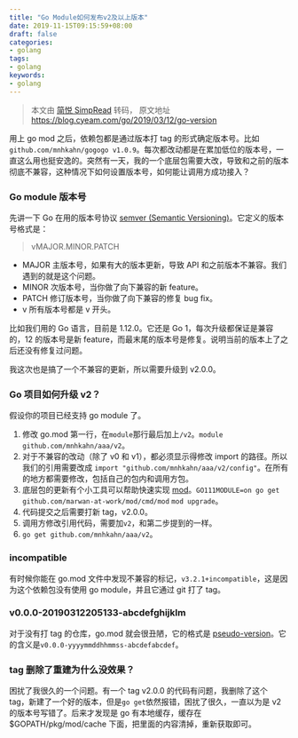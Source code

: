 ```yaml
---
title: "Go Module如何发布v2及以上版本"
date: 2019-11-15T09:15:59+08:00
draft: false
categories:
- golang
tags:
- golang
keywords:
- golang
---
```


> 本文由 [简悦 SimpRead](http://ksria.com/simpread/) 转码， 原文地址 https://blog.cyeam.com/go/2019/03/12/go-version

用上 go mod 之后，依赖包都是通过版本打 tag 的形式确定版本号。比如 `github.com/mnhkahn/gogogo v1.0.9`。每次都改动都是在累加低位的版本号，一直这么用也挺安逸的。突然有一天，我的一个底层包需要大改，导致和之前的版本彻底不兼容，这种情况下如何设置版本号，如何能让调用方成功接入？

<!--more-->

### Go module 版本号

先讲一下 Go 在用的版本号协议 [semver (Semantic Versioning)](https://semver.org/)。它定义的版本号格式是：

> vMAJOR.MINOR.PATCH

*   MAJOR 主版本号，如果有大的版本更新，导致 API 和之前版本不兼容。我们遇到的就是这个问题。
*   MINOR 次版本号，当你做了向下兼容的新 feature。
*   PATCH 修订版本号，当你做了向下兼容的修复 bug fix。
*   v 所有版本号都是 v 开头。

比如我们用的 Go 语言，目前是 1.12.0。它还是 Go 1，每次升级都保证是兼容的，12 的版本号是新 feature，而最末尾的版本号是修复。说明当前的版本上了之后还没有修复过问题。

我这次也是搞了一个不兼容的更新，所以需要升级到 v2.0.0。

### Go 项目如何升级 v2？

假设你的项目已经支持 go module 了。

1.  修改 go.mod 第一行，在`module`那行最后加上`/v2`。`module github.com/mnhkahn/aaa/v2`。
2.  对于不兼容的改动（除了 v0 和 v1），都必须显示得修改 import 的路径。所以我们的引用需要改成 `import "github.com/mnhkahn/aaa/v2/config"`。在所有的地方都需要修改，包括自己的包内和调用方包。
3.  底层包的更新有个小工具可以帮助快速实现 [mod](https://github.com/marwan-at-work/mod)。`GO111MODULE=on go get github.com/marwan-at-work/mod/cmd/mod` `mod upgrade`。
4.  代码提交之后需要打新 tag，v2.0.0。
5.  调用方修改引用代码，需要加`v2`，和第二步提到的一样。
6.  `go get github.com/mnhkahn/aaa/v2`。

### incompatible

有时候你能在 go.mod 文件中发现不兼容的标记，`v3.2.1+incompatible`，这是因为这个依赖包没有使用 go module，并且它通过 git 打了 tag。

### v0.0.0-20190312205133-abcdefghijklm

对于没有打 tag 的仓库，go.mod 就会很丑陋，它的格式是 [pseudo-version](https://golang.org/cmd/go/#hdr-Pseudo_versions)。它的含义是`v0.0.0-yyyymmddhhmmss-abcdefabcdef`。

### tag 删除了重建为什么没效果？

困扰了我很久的一个问题。有一个 tag v2.0.0 的代码有问题，我删除了这个 tag，新建了一个好的版本，但是`go get`依然报错，困扰了很久，一直以为是 v2 的版本号写错了。后来才发现是 go 有本地缓存，缓存在 $GOPATH/pkg/mod/cache 下面，把里面的内容清掉，重新获取即可。
